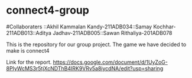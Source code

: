 # connect4-group

#Collaboraters
::Akhil Kammalan Kandy-211ADB034::Samay Kochhar-211ADB013::Aditya Jadhav-211ADB005::Sawan Rithaliya-201ADB078


This is the repository for our group project.
The game we have decided to make is connect4
  
  
  
  
Link for the report.
https://docs.google.com/document/d/1UyZoG-8PIyWcMS3r5tjXcNDThB4IRK9VRv5a8iycdNA/edit?usp=sharing

